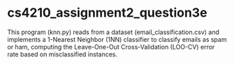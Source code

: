 # cs4210_assignment2_question3e
This program (knn.py) reads from a dataset (email_classification.csv) and implements a 1-Nearest Neighbor (1NN) classifier to classify emails as spam or ham, computing the Leave-One-Out Cross-Validation (LOO-CV) error rate based on misclassified instances.
